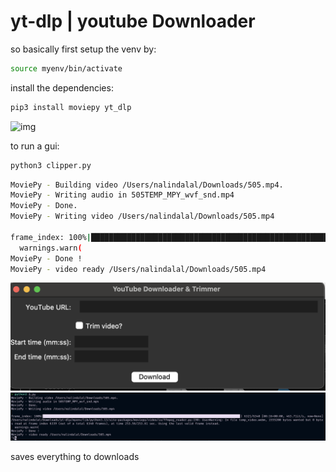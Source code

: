 # yt-dlp | youtube Downloader

so basically first setup the venv by:

```sh
source myenv/bin/activate
```

install the dependencies:

```sh
pip3 install moviepy yt_dlp
```

![img](./a.jpg)

to run a gui:

```sh
python3 clipper.py
```

```sh
MoviePy - Building video /Users/nalindalal/Downloads/505.mp4.
MoviePy - Writing audio in 505TEMP_MPY_wvf_snd.mp4
MoviePy - Done.
MoviePy - Writing video /Users/nalindalal/Downloads/505.mp4

frame_index: 100%|████████████████████████████████████████████████████████████████████████████████████████████████████████████████▋| 6321/6340 [00:16<00:00, 463.71it/s, now=None]/Users/nalindalal/Downloads/yt-dlp/myenv/lib/python3.13/site-packages/moviepy/video/io/ffmpeg_reader.py:190: UserWarning: In file temp_video.webm, 1555200 bytes wanted but 0 bytes read at frame index 6339 (out of a total 6340 frames), at time 253.56/253.61 sec. Using the last valid frame instead.
  warnings.warn(
MoviePy - Done !
MoviePy - video ready /Users/nalindalal/Downloads/505.mp4
```

![img](./a.png)
![img](./b.png)

saves everything to downloads
